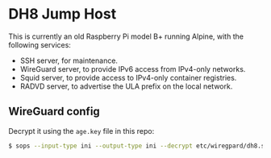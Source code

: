 # DH8 Jump Host

This is currently an old Raspberry Pi model B+ running Alpine, with the
following services:

- SSH server, for maintenance.
- WireGuard server, to provide IPv6 access from IPv4-only networks.
- Squid server, to provide access to IPv4-only container registries.
- RADVD server, to advertise the ULA prefix on the local network.

## WireGuard config

Decrypt it using the `age.key` file in this repo:

```sh
$ sops --input-type ini --output-type ini --decrypt etc/wiregpard/dh8.sops.conf
```
